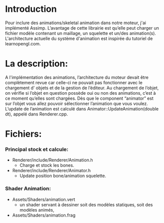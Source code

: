 # Introduction
<p>Pour inclure des animations/skeletal animation dans notre moteur, j'ai implémenté Assimp. L’avantage de cette librairie est qu’elle peut charger un fichier modèle contenant un maillage, un squelette et un/des animation(s). L'architecture actuelle du système d'animation est inspirée du tutoriel de learnopengl.com.</p>

# La description:
<p>A l'implémentation des animations, l’architecture du moteur devait être complètement revue car celle-ci ne pouvait pas fonctionner avec le chargement d' objets et de la gestion de l’éditeur.
Au chargement de l’objet, on vérifie si l’objet en question possède oui ou non des animations, c’est à ce moment qu’elles sont chargées. Dès que le component “animator” est sur l’objet vous allez pouvoir sélectionner l’animation que vous voulez. L’update de l’animation est calculé dans Animator::UpdateAnimation(double dt), appelé dans Renderer.cpp.</p>

# Fichiers:
### Principal stock et calcule:

- Renderer/include/Renderer/Animation.h  
   - Charge et stock les bones.  
- Renderer/include/Renderer/Animator.h  
   - Update position bone/animation squelette.  

### Shader Animation:  

- Assets/Shaders/animation.vert  
   - un shader servant à dessiner soit des modèles statiques, soit des modèles animés,  
- Assets/Shaders/animation.frag  
